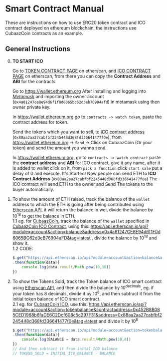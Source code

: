 # Smart Contract Manual

These are instructions on how to use ERC20 token contract and ICO contract deployed on ethereum blockchain, the instructions use CubaazCoin contracts as an example.

## General Instructions
0. **TO START ICO**  

	Go to [TOKEN CONTRACT PAGE](https://etherscan.io/address/0x452B8B085CED1968b6faDE6C2Dcf608c5c297F31#code) on etherscan, and [ICO CONTRACT PAGE](https://etherscan.io/address/0x88aa2aa27cabfbf2245448d368fd336641477f0e#code) on etherscan, from there you can copy the **Contract Address** and **ABI** for the contracts

	Go to https://wallet.ethereum.org After installing and logging into *[Metamask](http://metamask.io)* and importing the owner account (`0x4a81247ce8e94d6f1f0d6065bc62d3eb76904afd`) in metamask using then owner private key.

	In https://wallet.ethereum.org go to `contracts -> watch token`, paste the contract address for token.

	Send the tokens which you want to sell, to [ICO contract address](https://etherscan.io/address/0x88aa2aa27cabfbf2245448d368fd336641477f0e#code) (`0x88aa2aa27cabfbf2245448d368fd336641477f0e`), from https://wallet.ethereum.org -> `Send` -> Click on CubaazCoin (Or your token) and send the amount you wanna send.

	In https://wallet.ethereum.org, go to `contracts -> watch contract` paste the **contract address** and **ABI** for ICO contract, give it any name, after it is added to wallet click on it, from `pick a function` click `start sale` put a delay of 0 and execute. It's Started! Now people can send ETH to **ICO Contract Address** (`0x88aa2aa27cabfbf2245448d368fd336641477f0e`) The ICO contract will send ETH to the owner and Send The tokens to the buyer automatically.



1. To show the amount of ETH raised, track the balance of the `wallet` address to which the ETH is going after being contributed using [Etherscan API](https://etherscan.io/apis#accounts), it will return the balance in wei, divide the balance by 10<sup>18</sup> to get the balance in ETH.  
	1.1 eg. for [CubaazCoin](https://etherscan.io/token/0x452B8B085CED1968b6faDE6C2Dcf608c5c297F31), track the balance of the `wallet` specified in [CubaazCoin ICO Contract](https://etherscan.io/address/0x88aa2aa27cabfbf2245448d368fd336641477f0e#code), using this: https://api.etherscan.io/api?module=account&action=balance&address=0x4a81247CE8E94d6f1F0d6065BC62d3eB76904aFD&tag=latest , divide the balance by 10<sup>18</sup> and show it.  
	1.2 CODE:  
	``` javascript
	$.get("https://api.etherscan.io/api?module=account&action=balance&address=0x4a81247CE8E94d6f1F0d6065BC62d3eB76904aFD&tag=latest")
	.then(function(data){
		console.log(data.result/Math.pow(10,18))
	})
	```

2. To show the Tokens Sold, track the Token balance of ICO smart contract using [Etherscan API](https://etherscan.io/apis#tokens), and then divide the balance by 10<sup>decimals</sup>, eg. if your token has 8 decimals, divide it by 10<sup>8</sup>, and then subtract it from the initial token balance of ICO smart contract.  
	2.1 eg. for [CubaazCoin ICO](https://etherscan.io/address/0x88aa2aa27cabfbf2245448d368fd336641477f0e#code), use this: https://api.etherscan.io/api?module=account&action=tokenbalance&contractaddress=0x452B8B085CED1968b6faDE6C2Dcf608c5c297F31&address=0x88aa2aa27cabfbf2245448d368fd336641477f0e&tag=latest and divide it by 10<sup>8</sup>
	``` javascript
	$.get("https://api.etherscan.io/api?module=account&action=tokenbalance&contractaddress=0x452B8B085CED1968b6faDE6C2Dcf608c5c297F31&address=0x88aa2aa27cabfbf2245448d368fd336641477f0e&tag=latest")
	.then(function(data){
		console.log(BALANCE = data.result/Math.pow(10,8))
	})
	// And then subtract it from inital ICO balance
	// TOKENS_SOLD = INITIAL_ICO_BALANCE - BALANCE
	```



